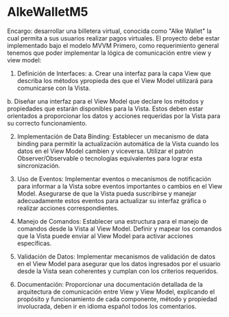 # AlkeWalletM5
Encargo:
desarrollar una billetera virtual, conocida como "Alke Wallet" la cual permita a sus usuarios realizar pagos virtuales.
El proyecto debe estar implementado bajo el modelo MVVM
Primero, como requerimiento general tenemos que poder implementar la lógica de comunicación entre view y view model:
1. Definición de Interfaces:
a. Crear una interfaz para la capa View que describa los métodos ypropieda des que el View Model utilizará para comunicarse con la Vista.

b. Diseñar una interfaz para el View Model que declare los métodos y propiedades que estarán disponibles para la Vista. Estos deben estar
orientados a proporcionar los datos y acciones requeridas por la Vista para su correcto funcionamiento.

2. Implementación de Data Binding:
Establecer un mecanismo de data binding para permitir la actualización automática de la Vista cuando los datos en el View Model cambien y
viceversa. Utilizar el patrón Observer/Observable o tecnologías equivalentes para lograr esta sincronización.

3. Uso de Eventos:
Implementar eventos o mecanismos de notificación para informar a la Vista sobre eventos importantes o cambios en el View Model. Asegurarse
de que la Vista pueda suscribirse y manejar adecuadamente estos eventos para actualizar su interfaz gráfica o realizar acciones correspondientes.

4. Manejo de Comandos:
Establecer una estructura para el manejo de comandos desde la Vista al View Model. Definir y mapear los comandos que la Vista puede enviar al View Model para activar acciones específicas.

5. Validación de Datos:
Implementar mecanismos de validación de datos en el View Model para asegurar que los datos ingresados por el usuario desde la Vista sean
coherentes y cumplan con los criterios requeridos.

7. Documentación:
Proporcionar una documentación detallada de la arquitectura de comunicación entre View y View Model, explicando el propósito y
funcionamiento de cada componente, método y propiedad involucrada, deben ir en idioma español todos los comentarios.

